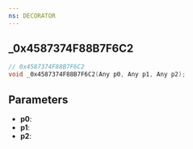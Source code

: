 ```yaml
---
ns: DECORATOR
---
```

## _0x4587374F88B7F6C2

```c
// 0x4587374F88B7F6C2
void _0x4587374F88B7F6C2(Any p0, Any p1, Any p2);
```

## Parameters
* **p0**:
* **p1**:
* **p2**:

